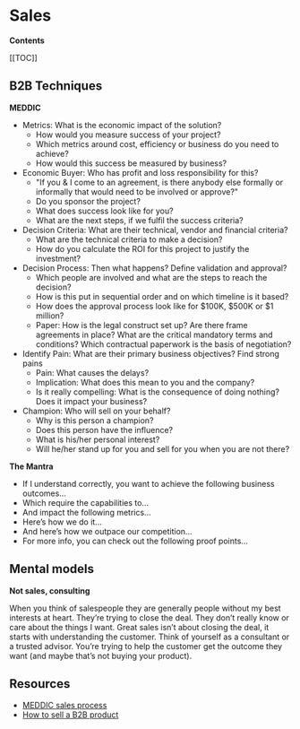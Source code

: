 # Sales

**Contents**

[[TOC]]

## B2B Techniques

**MEDDIC**

- Metrics: What is the economic impact of the solution?
  - How would you measure success of your project?
  - Which metrics around cost, efficiency or business do you need to achieve?
  - How would this success be measured by business?
- Economic Buyer: Who has profit and loss responsibility for this?
  - "If you & I come to an agreement, is there anybody else formally or informally that would need to be involved or approve?"
  - Do you sponsor the project?
  - What does success look like for you?
  - What are the next steps, if we fulfil the success criteria?
- Decision Criteria: What are their technical, vendor and financial criteria?
  - What are the technical criteria to make a decision?
  - How do you calculate the ROI for this project to justify the investment?
- Decision Process: Then what happens? Define validation and approval?
  - Which people are involved and what are the steps to reach the decision?
  - How is this put in sequential order and on which timeline is it based?
  - How does the approval process look like for $100K, $500K or $1 million?
  - Paper: How is the legal construct set up? Are there frame agreements in place? What are the critical mandatory terms and conditions? Which contractual paperwork is the basis of negotiation?
- Identify Pain: What are their primary business objectives? Find strong pains
  - Pain: What causes the delays?
  - Implication: What does this mean to you and the company?
  - Is it really compelling: What is the consequence of doing nothing? Does it impact your business?
- Champion: Who will sell on your behalf?
  - Why is this person a champion?
  - Does this person have the influence?
  - What is his/her personal interest?
  - Will he/her stand up for you and sell for you when you are not there?

**The Mantra**

- If I understand correctly, you want to achieve the following business outcomes...
- Which require the capabilities to...
- And impact the following metrics...
- Here’s how we do it...
- And here’s how we outpace our competition...
- For more info, you can check out the following proof points...

## Mental models

**Not sales, consulting**

When you think of salespeople they are generally people without my best interests at heart. They’re trying to close the deal. They don’t really know or care about the things I want. Great sales isn’t about closing the deal, it starts with understanding the customer. Think of yourself as a consultant or a trusted advisor. You’re trying to help the customer get the outcome they want (and maybe that’s not buying your product).




## Resources

- [MEDDIC sales process](https://now.iseeit.com/meddic-sales-process-checklist/)
- [How to sell a B2B product](https://news.ycombinator.com/item?id=23052001)